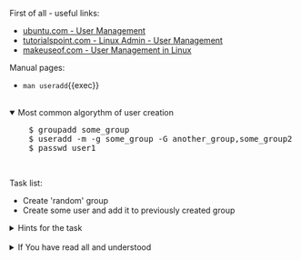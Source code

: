 First of all - useful links:

- [ubuntu.com - User Management](https://ubuntu.com/server/docs/security-users)
- [tutorialspoint.com - Linux Admin - User Management](https://www.tutorialspoint.com/linux_admin/linux_admin_user_management.htm)
- [makeuseof.com - User Management in Linux](https://www.makeuseof.com/user-management-linux-guide/)

Manual pages:
- `man useradd`{{exec}}
<br>
<details open><summary>Most common algorythm of user creation</summary>
<pre>
    $ groupadd some_group
    $ useradd -m -g some_group -G another_group,some_group2 user1
    $ passwd user1
</pre>
</details><br>

Task list:
- Create 'random' group
- Create some user and add it to previously created group

<details><summary>Hints for the task</summary>
<pre>
<strong>Task 1:</strong>
  $ groupadd random
<br>
<strong>Task 2:</strong>
  $ useradd -m -g random -G wheel user1
  $ passwd user1
</pre>
</details>
<br>
<details><summary>If You have read all and understood</summary>
<pre>
`touch IReadAllAndUndnderstood`{{exec}}
</pre>

